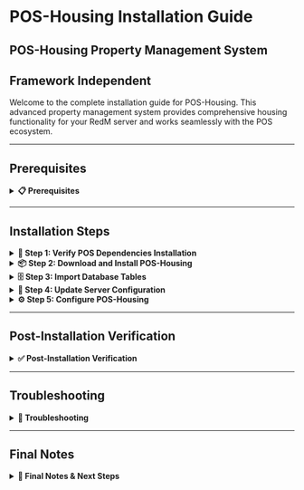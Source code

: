 # POS-Housing Installation Guide

## POS-Housing Property Management System

## Framework Independent

Welcome to the complete installation guide for POS-Housing. This advanced property management system provides comprehensive housing functionality for your RedM server and works seamlessly with the POS ecosystem.

***

## Prerequisites
<details>

<summary><strong>📋 Prerequisites</strong></summary>

Before beginning the installation process, ensure you have:

* **POS-Core** properly installed and running (required)
* **POS-DoorLocks** properly installed and running (required)
* **Server access** with file modification permissions
* **Keymaster** access for script downloads
* **Recent server backup** (highly recommended)
* **Database access** for table import

{% hint style="danger" %}
**Critical Requirements**: Both POS-Core and POS-DoorLocks must be installed before POS-Housing. POS-Housing depends on both scripts for core functionality and door management.
{% endhint %}

</details>

***

## Installation Steps

<details>

<summary><strong>🚀 Step 1: Verify POS Dependencies Installation</strong></summary>

Before installing POS-Housing, ensure both required dependencies are properly installed:

1. Navigate to your `resources/[POS]/` folder
2. Verify that both `POS-Core` and `POS-DoorLocks` folders exist
3. Check that both scripts are running without errors in your server console

```
resources/
└── [POS]/
   ├── POS-Core/        ← This must exist
   └── POS-DoorLocks/   ← This must also exist
```

{% hint style="warning" %}
**Important**: If either POS-Core or POS-DoorLocks is not installed, please install them first before proceeding with POS-Housing. POS-Housing requires both dependencies for proper door management and core functionality.
{% endhint %}

</details>

<details>

<summary><strong>📦 Step 2: Download and Install POS-Housing</strong></summary>

Download and install the POS-Housing script:

1. Access your **Keymaster** account
2. Download the **POS-Housing** script
3. Extract the downloaded files
4. Place the `POS-Housing` folder inside your `[POS]` directory

```
[POS]/
├── POS-Core/
├── POS-DoorLocks/
└── POS-Housing/        ← Add this folder
```

</details>

<details>

<summary><strong>🗄️ Step 3: Import Database Tables</strong></summary>

{% hint style="danger" %}
**Critical Database Step**: The script requires specific database tables to function properly.
{% endhint %}

Import the required database structure:

1. Navigate to the `[POS]/POS-Housing/sql/` folder
2. **Open** your database management tool (phpMyAdmin, HeidiSQL, etc.)
3. **Select** your server's database
4. **Import** or **execute** the SQL file(s) found in the sql folder

```sql
-- Example: Execute the SQL file in your database
-- This will create the necessary tables for POS-Housing
```

{% hint style="info" %}
**Database Tools**: You can use phpMyAdmin, HeidiSQL, MySQL Workbench, or the command line to execute the SQL files.
{% endhint %}

**Verify Database Import:**

* Check that new tables have been created in your database
* Look for tables with names starting with `pos_housing_` or similar
* Ensure no errors occurred during the import process

</details>

<details>

<summary><strong>🔧 Step 4: Update Server Configuration</strong></summary>

Configure your server.cfg with the proper load order:

1. Open your `server.cfg` file
2. **Add** `ensure POS-Housing` after both POS-Core and POS-DoorLocks:

```cfg
# POS Scripts
ensure POS-Core
ensure POS-DoorLocks
ensure POS-Housing       ← Add this line here
```

{% hint style="warning" %}
**Load Order is Critical:** Make sure POS-Housing loads after both POS-Core and POS-DoorLocks. The dependency order must be: POS-Core → POS-DoorLocks → POS-Housing.
{% endhint %}

</details>

<details>

<summary><strong>⚙️ Step 5: Configure POS-Housing</strong></summary>

Configure POS-Housing to your liking:

1. Navigate to `resources/[POS]/POS-Housing/shared/config.lua`
2. **Review** and **modify** the configuration settings as needed
3. **Configure** the following key settings:
   * **House Types**: Define different house categories and their features
   * **Furniture System**: Configure furniture categories and items
   * **Locksmith System**: Set up locksmith locations and pricing
   * **Blips**: Configure map markers for different property types
   * **Access Control**: Set up job and permission restrictions
   * **Discord Webhooks**: Set up logging for housing activities
   * **Commands**: Admin commands for house management
4. **Save** your changes

```lua
Config.HouseTypes = {
    [1] = {
        stash = 500, 
        furniture = {
            outfit = false,
            stash = true,
            phone = false,
            crafting = false,
        },
        farming = false,
    },
    [2] = {
        stash = 1000,
        furniture = {
            outfit = false,
            stash = true,
            phone = false,
            crafting = false,
        },
        farming = false,
    },
    [5] = {
        stash = 2500,
        furniture = {
            outfit = true,
            stash = true,
            phone = true,
            crafting = true,
        },
        farming = true,
    },
}

Config.Locksmith = {
    enableNpc = true,
    Jobs = {
        'police',
    },
    Items = {
        stash = 'cheie_cufar',
        house = 'cheie_casa',
        door = 'cheie_usa',
        locksmith = 'mdt',
    },
    Positions = {
        vector4(2715.8452, -1194.2130, 50.6709, 104.6428)
    },
}
```

5. **Navigate** to `resources/[POS]/POS-Housing/shared/furniture.lua`
6. **Configure** furniture categories and items:

```lua
Config.Furniture = {
    distance = 400,
    max = 50,
    returnToPlayer = true,
    returnMoneyPercentage = 0.5,
    furnitureType = 3, -- 1 = items, 2 = menu, 3 = both
    
    stores = {
        [1] = {
            mainCoords = vector4(2626.0398, -1442.5376, 45.4752, 278.9376),
            categories = {
                [1] = {
                    name = "TABLES",
                    furniture = {
                        [1] = { item = "kitchencounter", prop = "p_kitchenhutch01x", itemType = "normal", price = 350 },
                        [2] = { item = "p_table02x", prop = "p_table02x", itemType = "normal", price = 210 },
                    }
                },
                [5] = {
                    name = "STORAGE",
                    furniture = {
                        [1] = { item = "bookcase", prop = "p_cabinetdoctor01x", itemType = "stash", price = 200 },
                        [2] = { item = "p_nbmbookshelves01x", prop = "p_nbmbookshelves01x", itemType = "stash", price = 250 },
                    }
                },
            }
        }
    }
}
```

7. **Navigate** to `resources/[POS]/POS-Housing/shared/config.js`
8. **Configure** the language settings:

```javascript
TR = {
    LANG: 'EN',
    EN: {
        OWNER: "Owner", 
        PERSONAL: "Personal",
        SALE: "Sale",
    },
}
```

{% hint style="info" %}
**Configuration**: Review all available options in the config files and adjust them to match your server's needs. This includes house types, furniture systems, locksmith settings, and UI language.
{% endhint %}

</details>

***

## Post-Installation Verification
<details>

<summary><strong>✅ Post-Installation Verification</strong></summary>

#### Testing Your Installation

1. **Start your server** and monitor the console for errors
2. **Join with a test character** and verify:
   * No console errors related to POS-Housing
   * POS-Core integration working properly
   * POS-DoorLocks integration working properly
   * Database connections established
   * House creation commands work
   * Furniture system responds correctly
   * Locksmith system functions properly
   * Housing UI displays correctly
   * Door management works with houses

#### Common Success Indicators

* ✅ No console errors related to POS-Housing
* ✅ POS-Core integration messages appear in console
* ✅ POS-DoorLocks integration working properly
* ✅ Database tables are accessible
* ✅ Houses can be created and managed
* ✅ Furniture system works correctly
* ✅ Locksmith system functions properly
* ✅ House buying and selling works
* ✅ Access control systems function
* ✅ Door locking/unlocking works with houses
* ✅ Discord webhooks send notifications (if configured)
* ✅ Server starts without POS-Housing related errors

</details>

***

## Troubleshooting

<details>

<summary><strong>🔧 Troubleshooting</strong></summary>

#### Common Issues

**Console Errors About Load Order**

* Verify POS-Housing is loaded after both POS-Core and POS-DoorLocks
* Check that both POS-Core and POS-DoorLocks are running without errors
* Ensure the load order is: POS-Core → POS-DoorLocks → POS-Housing

**Database Connection Issues**

* Confirm database settings are properly configured
* Check that all SQL files were imported successfully
* Verify database tables exist and have correct permissions

**POS-Core Integration Issues**

* Ensure POS-Core is properly installed and running
* Check that POS-Core loads before POS-Housing
* Verify POS-Core configuration is correct

**POS-DoorLocks Integration Issues**

* Ensure POS-DoorLocks is properly installed and running
* Check that POS-DoorLocks loads before POS-Housing
* Verify POS-DoorLocks configuration is correct
* Test door functionality independently

**House Creation/Management Issues**

* Check admin permissions for house management commands
* Verify house coordinates are correctly set
* Test house interaction distance settings

**Door Management Issues**

* Verify POS-DoorLocks is functioning properly
* Check that house doors are properly registered
* Test door locking/unlocking functionality

**Furniture System Problems**

* Check furniture configuration in furniture.lua
* Verify furniture store locations and coordinates
* Test furniture placement and removal

**Locksmith System Issues**

* Verify locksmith NPC spawns correctly
* Check locksmith item configurations
* Test key generation and usage

**Access Control Problems**

* Check job and permission configurations
* Verify house access lists work correctly
* Test tenant management system

**Discord Webhook Issues**

* Verify webhook URLs are correct and active
* Check Discord server permissions
* Test webhook functionality independently

#### Getting Support

If you encounter issues not covered here:

1. **Check Console**: Look for specific error messages
2. **Verify Steps**: Ensure each installation step was completed
3. **Check POS-Core**: Ensure POS-Core is working properly
4. **Check POS-DoorLocks**: Ensure POS-DoorLocks is working properly
5. **Test Database**: Verify database operations are working
6. **Contact Support**: Reach out with console logs and specific error descriptions

</details>

***

## Final Notes 

<details>

<summary><strong>📝 Final Notes & Next Steps</strong></summary>

{% hint style="success" %}
**Installation Complete!**\
Your POS-Housing property management system is now installed and ready for use.
{% endhint %}

#### Important Reminders

* POS-Housing depends on both POS-Core and POS-DoorLocks - ensure both are always running
* Keep your database backup safe for recovery purposes
* Monitor server performance after installation
* Regular backups are essential for server stability
* Test housing functionality thoroughly before going live

#### Next Steps

* Configure house types to match your server's economy
* Set up furniture stores in appropriate locations
* Configure locksmith locations and pricing
* Set up Discord webhook notifications for housing activities
* Train your staff on the new housing management system
* Review documentation for advanced configuration options

Your RedM server now has a comprehensive property management system that integrates seamlessly with the POS ecosystem!

</details>